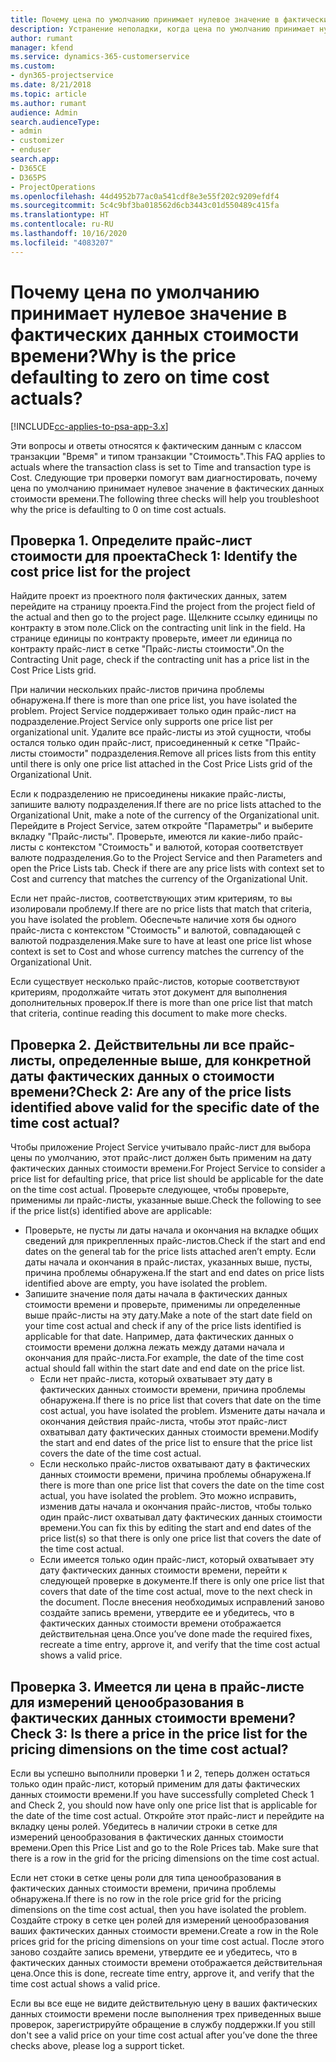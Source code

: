 ```yaml
---
title: Почему цена по умолчанию принимает нулевое значение в фактических данных стоимости времени?
description: Устранение неполадки, когда цена по умолчанию принимает нулевое значение в фактических данных стоимости времени.
author: rumant
manager: kfend
ms.service: dynamics-365-customerservice
ms.custom:
- dyn365-projectservice
ms.date: 8/21/2018
ms.topic: article
ms.author: rumant
audience: Admin
search.audienceType:
- admin
- customizer
- enduser
search.app:
- D365CE
- D365PS
- ProjectOperations
ms.openlocfilehash: 44d4952b77ac0a541cdf8e3e55f202c9209efdf4
ms.sourcegitcommit: 5c4c9bf3ba018562d6cb3443c01d550489c415fa
ms.translationtype: HT
ms.contentlocale: ru-RU
ms.lasthandoff: 10/16/2020
ms.locfileid: "4083207"
---
```

# <a name="why-is-the-price-defaulting-to-zero-on-time-cost-actuals"></a><span data-ttu-id="a9726-103">Почему цена по умолчанию принимает нулевое значение в фактических данных стоимости времени?</span><span class="sxs-lookup"><span data-stu-id="a9726-103">Why is the price defaulting to zero on time cost actuals?</span></span>

[!INCLUDE[cc-applies-to-psa-app-3.x](../includes/cc-applies-to-psa-app-3x.md)]

<span data-ttu-id="a9726-104">Эти вопросы и ответы относятся к фактическим данным с классом транзакции "Время" и типом транзакции "Стоимость".</span><span class="sxs-lookup"><span data-stu-id="a9726-104">This FAQ applies to actuals where the transaction class is set to Time and transaction type is Cost.</span></span> <span data-ttu-id="a9726-105">Следующие три проверки помогут вам диагностировать, почему цена по умолчанию принимает нулевое значение в фактических данных стоимости времени.</span><span class="sxs-lookup"><span data-stu-id="a9726-105">The following three checks will help you troubleshoot why the price is defaulting to 0 on time cost actuals.</span></span>
 
## <a name="check-1-identify-the-cost-price-list-for-the-project"></a><span data-ttu-id="a9726-106">Проверка 1. Определите прайс-лист стоимости для проекта</span><span class="sxs-lookup"><span data-stu-id="a9726-106">Check 1: Identify the cost price list for the project</span></span>

<span data-ttu-id="a9726-107">Найдите проект из проектного поля фактических данных, затем перейдите на страницу проекта.</span><span class="sxs-lookup"><span data-stu-id="a9726-107">Find the project from the project field of the actual and then go to the project page.</span></span> <span data-ttu-id="a9726-108">Щелкните ссылку единицы по контракту в этом поле.</span><span class="sxs-lookup"><span data-stu-id="a9726-108">Click on the contracting unit link in the field.</span></span> <span data-ttu-id="a9726-109">На странице единицы по контракту проверьте, имеет ли единица по контракту прайс-лист в сетке "Прайс-листы стоимости".</span><span class="sxs-lookup"><span data-stu-id="a9726-109">On the Contracting Unit page, check if the contracting unit has a price list in the Cost Price Lists grid.</span></span>

<span data-ttu-id="a9726-110">При наличии нескольких прайс-листов причина проблемы обнаружена.</span><span class="sxs-lookup"><span data-stu-id="a9726-110">If there is more than one price list, you have isolated the problem.</span></span> <span data-ttu-id="a9726-111">Project Service поддерживает только один прайс-лист на подразделение.</span><span class="sxs-lookup"><span data-stu-id="a9726-111">Project Service only supports one price list per organizational unit.</span></span> <span data-ttu-id="a9726-112">Удалите все прайс-листы из этой сущности, чтобы остался только один прайс-лист, присоединенный к сетке "Прайс-листы стоимости" подразделения.</span><span class="sxs-lookup"><span data-stu-id="a9726-112">Remove all prices lists from this entity until there is only one price list attached in the Cost Price Lists grid of the Organizational Unit.</span></span>

<span data-ttu-id="a9726-113">Если к подразделению не присоединены никакие прайс-листы, запишите валюту подразделения.</span><span class="sxs-lookup"><span data-stu-id="a9726-113">If there are no price lists attached to the Organizational Unit, make a note of the currency of the Organizational unit.</span></span> <span data-ttu-id="a9726-114">Перейдите в Project Service, затем откройте "Параметры" и выберите вкладку "Прайс-листы". Проверьте, имеются ли какие-либо прайс-листы с контекстом "Стоимость" и валютой, которая соответствует валюте подразделения.</span><span class="sxs-lookup"><span data-stu-id="a9726-114">Go to the Project Service and then Parameters and open the Price Lists tab. Check if there are any price lists with context set to Cost and currency that matches the currency of the Organizational Unit.</span></span>
 
<span data-ttu-id="a9726-115">Если нет прайс-листов, соответствующих этим критериям, то вы изолировали проблему.</span><span class="sxs-lookup"><span data-stu-id="a9726-115">If there are no price lists that match that criteria, you have isolated the problem.</span></span> <span data-ttu-id="a9726-116">Обеспечьте наличие хотя бы одного прайс-листа с контекстом "Стоимость" и валютой, совпадающей с валютой подразделения.</span><span class="sxs-lookup"><span data-stu-id="a9726-116">Make sure to have at least one price list whose context is set to Cost and whose currency matches the currency of the Organizational Unit.</span></span>

<span data-ttu-id="a9726-117">Если существует несколько прайс-листов, которые соответствуют критериям, продолжайте читать этот документ для выполнения дополнительных проверок.</span><span class="sxs-lookup"><span data-stu-id="a9726-117">If there is more than one price list that match that criteria, continue reading this document to make more checks.</span></span>

## <a name="check-2-are-any-of-the-price-lists-identified-above-valid-for-the-specific-date-of-the-time-cost-actual"></a><span data-ttu-id="a9726-118">Проверка 2. Действительны ли все прайс-листы, определенные выше, для конкретной даты фактических данных о стоимости времени?</span><span class="sxs-lookup"><span data-stu-id="a9726-118">Check 2: Are any of the price lists identified above valid for the specific date of the time cost actual?</span></span>

<span data-ttu-id="a9726-119">Чтобы приложение Project Service учитывало прайс-лист для выбора цены по умолчанию, этот прайс-лист должен быть применим на дату фактических данных стоимости времени.</span><span class="sxs-lookup"><span data-stu-id="a9726-119">For Project Service to consider a price list for defaulting price, that price list should be applicable for the date on the time cost actual.</span></span> <span data-ttu-id="a9726-120">Проверьте следующее, чтобы проверьте, применимы ли прайс-листы, указанные выше.</span><span class="sxs-lookup"><span data-stu-id="a9726-120">Check the following to see if the price list(s) identified above are applicable:</span></span>

- <span data-ttu-id="a9726-121">Проверьте, не пусты ли даты начала и окончания на вкладке общих сведений для прикрепленных прайс-листов.</span><span class="sxs-lookup"><span data-stu-id="a9726-121">Check if the start and end dates on the general tab for the price lists attached aren’t empty.</span></span> <span data-ttu-id="a9726-122">Если даты начала и окончания в прайс-листах, указанных выше, пусты, причина проблемы обнаружена.</span><span class="sxs-lookup"><span data-stu-id="a9726-122">If the start and end dates on price lists identified above are empty, you have isolated the problem.</span></span> 
- <span data-ttu-id="a9726-123">Запишите значение поля даты начала в фактических данных стоимости времени и проверьте, применимы ли определенные выше прайс-листы на эту дату.</span><span class="sxs-lookup"><span data-stu-id="a9726-123">Make a note of the start date field on your time cost actual and check if any of the price lists identified is applicable for that date.</span></span> <span data-ttu-id="a9726-124">Например, дата фактических данных о стоимости времени должна лежать между датами начала и окончания для прайс-листа.</span><span class="sxs-lookup"><span data-stu-id="a9726-124">For example, the date of the time cost actual should fall within the start date and end date on the price list.</span></span> 
    - <span data-ttu-id="a9726-125">Если нет прайс-листа, который охватывает эту дату в фактических данных стоимости времени, причина проблемы обнаружена.</span><span class="sxs-lookup"><span data-stu-id="a9726-125">If there is no price list that covers that date on the time cost actual, you have isolated the problem.</span></span> <span data-ttu-id="a9726-126">Измените даты начала и окончания действия прайс-листа, чтобы этот прайс-лист охватывал дату фактических данных стоимости времени.</span><span class="sxs-lookup"><span data-stu-id="a9726-126">Modify the start and end dates of the price list to ensure that the price list covers the date of the time cost actual.</span></span> 
    - <span data-ttu-id="a9726-127">Если несколько прайс-листов охватывают дату в фактических данных стоимости времени, причина проблемы обнаружена.</span><span class="sxs-lookup"><span data-stu-id="a9726-127">If there is more than one price list that covers the date on the time cost actual, you have isolated the problem.</span></span> <span data-ttu-id="a9726-128">Это можно исправить, изменив даты начала и окончания прайс-листов, чтобы только один прайс-лист охватывал дату фактических данных стоимости времени.</span><span class="sxs-lookup"><span data-stu-id="a9726-128">You can fix this by editing the start and end dates of the price list(s) so that there is only one price list that covers the date of the time cost actual.</span></span> 
    - <span data-ttu-id="a9726-129">Если имеется только один прайс-лист, который охватывает эту дату фактических данных стоимости времени, перейти к следующей проверке в документе.</span><span class="sxs-lookup"><span data-stu-id="a9726-129">If there is only one price list that covers that date of the time cost actual, move to the next check in the document.</span></span>
<span data-ttu-id="a9726-130">После внесения необходимых исправлений заново создайте запись времени, утвердите ее и убедитесь, что в фактических данных стоимости времени отображается действительная цена.</span><span class="sxs-lookup"><span data-stu-id="a9726-130">Once you’ve done made the required fixes, recreate a time entry, approve it, and verify that the time cost actual shows a valid price.</span></span>

## <a name="check-3-is-there-a-price-in-the-price-list-for-the-pricing-dimensions-on-the-time-cost-actual"></a><span data-ttu-id="a9726-131">Проверка 3. Имеется ли цена в прайс-листе для измерений ценообразования в фактических данных стоимости времени?</span><span class="sxs-lookup"><span data-stu-id="a9726-131">Check 3: Is there a price in the price list for the pricing dimensions on the time cost actual?</span></span>

<span data-ttu-id="a9726-132">Если вы успешно выполнили проверки 1 и 2, теперь должен остаться только один прайс-лист, который применим для даты фактических данных стоимости времени.</span><span class="sxs-lookup"><span data-stu-id="a9726-132">If you have successfully completed Check 1 and Check 2, you should now have only one price list that is applicable for the date of the time cost actual.</span></span> <span data-ttu-id="a9726-133">Откройте этот прайс-лист и перейдите на вкладку цены ролей. Убедитесь в наличии строки в сетке для измерений ценообразования в фактических данных стоимости времени.</span><span class="sxs-lookup"><span data-stu-id="a9726-133">Open this Price List and go to the Role Prices tab. Make sure that there is a row in the grid for the pricing dimensions on the time cost actual.</span></span>

<span data-ttu-id="a9726-134">Если нет стоки в сетке цены роли для типа ценообразования в фактических данных стоимости времени, причина проблемы обнаружена.</span><span class="sxs-lookup"><span data-stu-id="a9726-134">If there is no row in the role price grid for the pricing dimensions on the time cost actual, then you have isolated the problem.</span></span> <span data-ttu-id="a9726-135">Создайте строку в сетке цен ролей для измерений ценообразования ваших фактических данных стоимости времени.</span><span class="sxs-lookup"><span data-stu-id="a9726-135">Create a row in the Role prices grid for the pricing dimensions on your time cost actual.</span></span> <span data-ttu-id="a9726-136">После этого заново создайте запись времени, утвердите ее и убедитесь, что в фактических данных стоимости времени отображается действительная цена.</span><span class="sxs-lookup"><span data-stu-id="a9726-136">Once this is done, recreate time entry, approve it, and verify that the time cost actual shows a valid price.</span></span>
 
<span data-ttu-id="a9726-137">Если вы все еще не видите действительную цену в ваших фактических данных стоимости времени после выполнения трех приведенных выше проверок, зарегистрируйте обращение в службу поддержки.</span><span class="sxs-lookup"><span data-stu-id="a9726-137">If you still don't see a valid price on your time cost actual after you’ve done the three checks above, please log a support ticket.</span></span>



